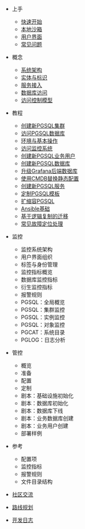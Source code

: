 - 上手
  - [快速开始](install.md)
  - [本地沙箱](sandbox.md)
  - [用户界面](interface.md)
  - [常见问题](faq.md)

- 概念
  - [系统架构]()
  - [实体与标识]()
  - [服务接入]()
  - [数据库访问]()
  - [访问控制模型]()
  
- 教程
  - [创建新PGSQL集群]()
  - [访问PGSQL数据库]()
  - [环境与基本操作]()
  - [访问监控系统]()
  - [创建新PGSQL业务用户]()
  - [创建新PGSQL数据库]()
  - [升级Grafana后端数据库]()
  - [使用CMDB替换静态配置]()
  - [创建新PGSQL服务]()
  - [定制PGSQL模板]()
  - [扩缩容PGSQL]()
  - [Ansible基础]()
  - [基于逻辑复制的迁移]()
  - [常见故障定位处理]()
  
- 监控
  - 监控系统架构
  - 用户界面组织
  - 标签与身份管理
  - 监控指标概览
  - 数据库监控指标
  - 衍生监控指标
  - 报警规则
  - PGSQL：全局概览
  - PGSQL：集群监控
  - PGSQL：实例监控
  - PGSQL：对象监控
  - PGCAT：系统目录
  - PGLOG：日志分析


- 管控
  - 概览
  - 准备
  - 配置
  - 定制
  - 剧本：基础设施初始化
  - 剧本：数据库初始化
  - 剧本：数据库下线
  - 剧本：业务数据库创建
  - 剧本：业务用户创建
  - 部署样例

- 参考
  - 配置项
  - 监控指标
  - 报警规则
  - 文件目录结构

- [社区交流](community.md)
- [路线规划](roadmap.md)
- [开发日志](devlog.md)
